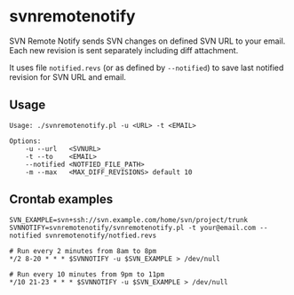 svnremotenotify
===============

SVN Remote Notify sends SVN changes on defined SVN URL to your email.
Each new revision is sent separately including diff attachment.

It uses file `notified.revs` (or as defined by `--notified`) to save last notified revision for SVN URL and email.

Usage
-----

~~~
Usage: ./svnremotenotify.pl -u <URL> -t <EMAIL>

Options:
    -u --url   <SVNURL>
    -t --to    <EMAIL>
    --notified <NOTFIED_FILE_PATH>
    -m --max   <MAX_DIFF_REVISIONS> default 10
~~~

Crontab examples
-------------

~~~
SVN_EXAMPLE=svn+ssh://svn.example.com/home/svn/project/trunk
SVNNOTIFY=svnremotenotify/svnremotenotify.pl -t your@email.com --notified svnremotenotify/notfied.revs

# Run every 2 minutes from 8am to 8pm
*/2 8-20 * * * $SVNNOTIFY -u $SVN_EXAMPLE > /dev/null

# Run every 10 minutes from 9pm to 11pm
*/10 21-23 * * * $SVNNOTIFY -u $SVN_EXAMPLE > /dev/null
~~~

